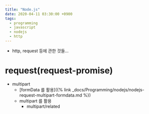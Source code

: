 ```yaml
---
title: "Node.js"
date: 2020-04-11 03:30:00 +0900
tags:
  - programming
  - javascript
  - nodejs
  - http
---
```


* http, request 등에 관한 것들...

request(request-promise)
===

* multipart
	* [formData 를 활용]({% link _docs/Programming/nodejs/nodejs-request-multipart-formdata.md %})
	* multipart 를 활용
		* multipart/related
